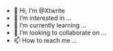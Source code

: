- 👋 Hi, I’m @Xtwrite
- 👀 I’m interested in ...
- 🌱 I’m currently learning ...
- 💞️ I’m looking to collaborate on ...
- 📫 How to reach me ...

<!---
Xtwrite/Xtwrite is a ✨ special ✨ repository because its `README.md` (this file) appears on your GitHub profile.
You can click the Preview link to take a look at your changes.
--->
